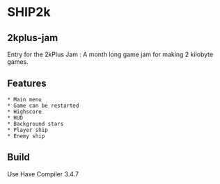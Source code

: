 # SHIP2k

## 2kplus-jam

Entry for the 2kPlus Jam : A month long game jam for making 2 kilobyte games.

## Features

    * Main menu
    * Game can be restarted
    * Highscore
    * HUD
    * Background stars
    * Player ship
    * Enemy ship

## Build

Use Haxe Compiler 3.4.7



